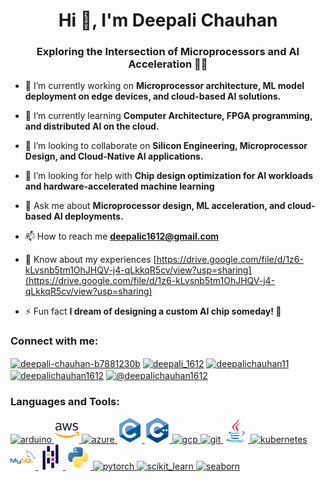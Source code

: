 <h1 align="center">Hi 👋, I'm Deepali Chauhan</h1>
<h3 align="center">Exploring the Intersection of Microprocessors and AI Acceleration 🚀💡</h3>

- 🔭 I’m currently working on **Microprocessor architecture, ML model deployment on edge devices, and cloud-based AI solutions.**

- 🌱 I’m currently learning **Computer Architecture, FPGA programming, and distributed AI on the cloud.**

- 👯 I’m looking to collaborate on **Silicon Engineering, Microprocessor Design, and Cloud-Native AI applications.**

- 🤝 I’m looking for help with **Chip design optimization for AI workloads and hardware-accelerated machine learning**

- 💬 Ask me about **Microprocessor design, ML acceleration, and cloud-based AI deployments.**

- 📫 How to reach me **deepalic1612@gmail.com**

- 📄 Know about my experiences [https://drive.google.com/file/d/1z6-kLvsnb5tm1OhJHQV-j4-qLkkqR5cv/view?usp=sharing](https://drive.google.com/file/d/1z6-kLvsnb5tm1OhJHQV-j4-qLkkqR5cv/view?usp=sharing)

- ⚡ Fun fact **I dream of designing a custom AI chip someday! 🚀**

<h3 align="left">Connect with me:</h3>
<p align="left">
<a href="https://linkedin.com/in/deepali-chauhan-b7881230b" target="blank"><img align="center" src="https://raw.githubusercontent.com/rahuldkjain/github-profile-readme-generator/master/src/images/icons/Social/linked-in-alt.svg" alt="deepali-chauhan-b7881230b" height="30" width="40" /></a>
<a href="https://www.codechef.com/users/deepali_1612" target="blank"><img align="center" src="https://cdn.jsdelivr.net/npm/simple-icons@3.1.0/icons/codechef.svg" alt="deepali_1612" height="30" width="40" /></a>
<a href="https://www.hackerrank.com/deepalichauhan11" target="blank"><img align="center" src="https://raw.githubusercontent.com/rahuldkjain/github-profile-readme-generator/master/src/images/icons/Social/hackerrank.svg" alt="deepalichauhan11" height="30" width="40" /></a>
<a href="https://www.leetcode.com/deepalichauhan1612" target="blank"><img align="center" src="https://raw.githubusercontent.com/rahuldkjain/github-profile-readme-generator/master/src/images/icons/Social/leet-code.svg" alt="deepalichauhan1612" height="30" width="40" /></a>
<a href="https://www.hackerearth.com/@deepalichauhan1612" target="blank"><img align="center" src="https://raw.githubusercontent.com/rahuldkjain/github-profile-readme-generator/master/src/images/icons/Social/hackerearth.svg" alt="@deepalichauhan1612" height="30" width="40" /></a>
</p>

<h3 align="left">Languages and Tools:</h3>
<p align="left"> <a href="https://www.arduino.cc/" target="_blank" rel="noreferrer"> <img src="https://cdn.worldvectorlogo.com/logos/arduino-1.svg" alt="arduino" width="40" height="40"/> </a> <a href="https://aws.amazon.com" target="_blank" rel="noreferrer"> <img src="https://raw.githubusercontent.com/devicons/devicon/master/icons/amazonwebservices/amazonwebservices-original-wordmark.svg" alt="aws" width="40" height="40"/> </a> <a href="https://azure.microsoft.com/en-in/" target="_blank" rel="noreferrer"> <img src="https://www.vectorlogo.zone/logos/microsoft_azure/microsoft_azure-icon.svg" alt="azure" width="40" height="40"/> </a> <a href="https://www.cprogramming.com/" target="_blank" rel="noreferrer"> <img src="https://raw.githubusercontent.com/devicons/devicon/master/icons/c/c-original.svg" alt="c" width="40" height="40"/> </a> <a href="https://www.w3schools.com/cpp/" target="_blank" rel="noreferrer"> <img src="https://raw.githubusercontent.com/devicons/devicon/master/icons/cplusplus/cplusplus-original.svg" alt="cplusplus" width="40" height="40"/> </a> <a href="https://cloud.google.com" target="_blank" rel="noreferrer"> <img src="https://www.vectorlogo.zone/logos/google_cloud/google_cloud-icon.svg" alt="gcp" width="40" height="40"/> </a> <a href="https://git-scm.com/" target="_blank" rel="noreferrer"> <img src="https://www.vectorlogo.zone/logos/git-scm/git-scm-icon.svg" alt="git" width="40" height="40"/> </a> <a href="https://www.java.com" target="_blank" rel="noreferrer"> <img src="https://raw.githubusercontent.com/devicons/devicon/master/icons/java/java-original.svg" alt="java" width="40" height="40"/> </a> <a href="https://kubernetes.io" target="_blank" rel="noreferrer"> <img src="https://www.vectorlogo.zone/logos/kubernetes/kubernetes-icon.svg" alt="kubernetes" width="40" height="40"/> </a> <a href="https://www.mysql.com/" target="_blank" rel="noreferrer"> <img src="https://raw.githubusercontent.com/devicons/devicon/master/icons/mysql/mysql-original-wordmark.svg" alt="mysql" width="40" height="40"/> </a> <a href="https://pandas.pydata.org/" target="_blank" rel="noreferrer"> <img src="https://raw.githubusercontent.com/devicons/devicon/2ae2a900d2f041da66e950e4d48052658d850630/icons/pandas/pandas-original.svg" alt="pandas" width="40" height="40"/> </a> <a href="https://www.python.org" target="_blank" rel="noreferrer"> <img src="https://raw.githubusercontent.com/devicons/devicon/master/icons/python/python-original.svg" alt="python" width="40" height="40"/> </a> <a href="https://pytorch.org/" target="_blank" rel="noreferrer"> <img src="https://www.vectorlogo.zone/logos/pytorch/pytorch-icon.svg" alt="pytorch" width="40" height="40"/> </a> <a href="https://scikit-learn.org/" target="_blank" rel="noreferrer"> <img src="https://upload.wikimedia.org/wikipedia/commons/0/05/Scikit_learn_logo_small.svg" alt="scikit_learn" width="40" height="40"/> </a> <a href="https://seaborn.pydata.org/" target="_blank" rel="noreferrer"> <img src="https://seaborn.pydata.org/_images/logo-mark-lightbg.svg" alt="seaborn" width="40" height="40"/> </a> </p>
